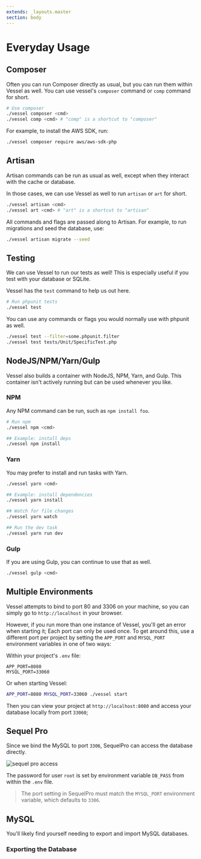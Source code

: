 ```yaml
---
extends: _layouts.master
section: body
---
```

# Everyday Usage

## Composer

Often you can run Composer directly as usual, but you can run them within Vessel as well. You can use vessel's `composer` command or `comp` command for short.

```bash
# Use composer
./vessel composer <cmd>
./vessel comp <cmd> # "comp" is a shortcut to "composer"
```

For example, to install the AWS SDK, run:

```bash
./vessel composer require aws/aws-sdk-php
```

## Artisan

Artisan commands can be run as usual as well, except when they interact with the cache or database.

In those cases, we can use Vessel as well to run `artisan` or `art` for short.

```bash
./vessel artisan <cmd>
./vessel art <cmd> # "art" is a shortcut to "artisan"
```

All commands and flags are passed along to Artisan. For example, to run migrations and seed the database, use:

```bash
./vessel artisan migrate --seed
```

## Testing

We can use Vessel to run our tests as well! This is especially useful if you test with your database or SQLite.

Vessel has the `test` command to help us out here.

```bash
# Run phpunit tests
./vessel test
```

You can use any commands or flags you would normally use with phpunit as well.

```bash
./vessel test --filter=some.phpunit.filter
./vessel test tests/Unit/SpecificTest.php
```

## NodeJS/NPM/Yarn/Gulp

Vessel also builds a container with NodeJS, NPM, Yarn, and Gulp. This container isn't actively running but can be used whenever you like.

### NPM

Any NPM command can be run, such as `npm install foo`.

```bash
# Run npm
./vessel npm <cmd>

## Example: install deps
./vessel npm install
```

### Yarn

You may prefer to install and run tasks with Yarn.

```bash
./vessel yarn <cmd>

## Example: install dependencies
./vessel yarn install

## Watch for file changes
./vessel yarn watch

## Run the dev task
./vessel yarn run dev
```

### Gulp

If you are using Gulp, you can continue to use that as well.

```bash
./vessel gulp <cmd>
```

## Multiple Environments

Vessel attempts to bind to port 80 and 3306 on your machine, so you can simply go to `http://localhost` in your browser.

However, if you run more than one instance of Vessel, you'll get an error when starting it; Each port can only be used once. To get around this, use a different port per project by setting the `APP_PORT` and `MYSQL_PORT` environment variables in one of two ways:

Within your project's `.env` file:

```
APP_PORT=8080
MYSQL_PORT=33060
```

Or when starting Vessel:

```bash
APP_PORT=8080 MYSQL_PORT=33060 ./vessel start
```

Then you can view your project at `http://localhost:8080` and access your database locally from port `33060`;

## Sequel Pro

Since we bind the MySQL to port `3306`, SequelPro can access the database directly.

![sequel pro access](https://s3.amazonaws.com/sfh-assets/vessel-sequel-pro.png)

The password for user `root` is set by environment variable `DB_PASS` from within the `.env` file.

> The port setting in SequelPro must match the `MYSQL_PORT` environment variable, which defaults to `3306`.

## MySQL

You'll likely find yourself needing to export and import MySQL databases.

### Exporting the Database


